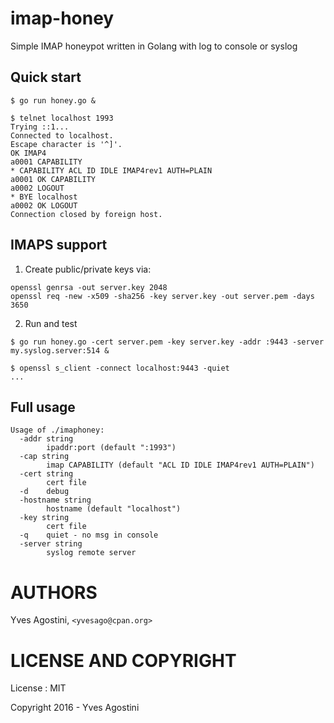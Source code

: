 # imap-honey

Simple IMAP honeypot written in Golang with log to console or syslog

## Quick start

```
$ go run honey.go &

$ telnet localhost 1993
Trying ::1...
Connected to localhost.
Escape character is '^]'.
OK IMAP4
a0001 CAPABILITY
* CAPABILITY ACL ID IDLE IMAP4rev1 AUTH=PLAIN
a0001 OK CAPABILITY
a0002 LOGOUT
* BYE localhost
a0002 OK LOGOUT
Connection closed by foreign host.
```


## IMAPS support

1) Create public/private keys via:

```
openssl genrsa -out server.key 2048
openssl req -new -x509 -sha256 -key server.key -out server.pem -days 3650
```

2) Run and test

```
$ go run honey.go -cert server.pem -key server.key -addr :9443 -server my.syslog.server:514 &

$ openssl s_client -connect localhost:9443 -quiet
...
```


## Full usage

```
Usage of ./imaphoney:
  -addr string
        ipaddr:port (default ":1993")
  -cap string
        imap CAPABILITY (default "ACL ID IDLE IMAP4rev1 AUTH=PLAIN")
  -cert string
        cert file
  -d    debug
  -hostname string
        hostname (default "localhost")
  -key string
        cert file
  -q    quiet - no msg in console
  -server string
        syslog remote server
```


# AUTHORS

Yves Agostini, `<yvesago@cpan.org>`

# LICENSE AND COPYRIGHT

License : MIT

Copyright 2016 - Yves Agostini
